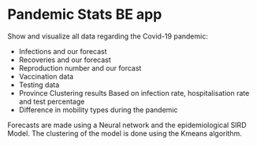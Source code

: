 # Pandemic Stats BE app 

Show and visualize all data regarding the Covid-19 pandemic: 
 * Infections and our forecast
 * Recoveries and our forecast
 * Reproduction number and our forcast
 * Vaccination data
 * Testing data
 * Province Clustering results Based on infection rate, hospitalisation rate and test percentage
 * Difference in mobility types during the pandemic

Forecasts are made using a Neural network and the epidemiological SIRD Model.
The clustering of the model is done using the Kmeans algorithm.


